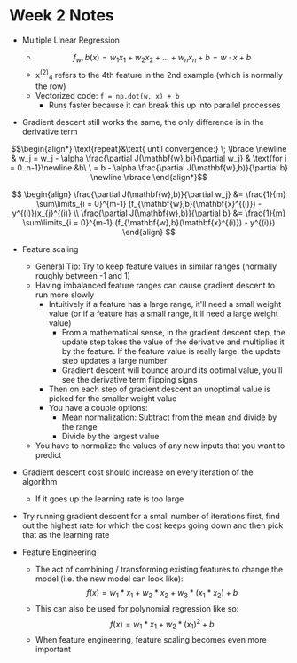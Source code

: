 # Week 2 Notes

- Multiple Linear Regression
    - $$f_w,b(x) = w_1x_1 + w_2x_2 + ... + w_nx_n + b = w \cdot x + b$$
    - x<sup>(2)</sup><sub>4</sub> refers to the 4th feature in the 2nd example (which is normally the row)
    - Vectorized code: `f = np.dot(w, x) + b`
        - Runs faster because it can break this up into parallel processes

- Gradient descent still works the same, the only difference is in the derivative term

$$\begin{align*} \text{repeat}&\text{ until convergence:} \; \lbrace \newline
& w_j = w_j -  \alpha \frac{\partial J(\mathbf{w},b)}{\partial w_j} & \text{for j = 0..n-1}\newline
&b\ \ = b -  \alpha \frac{\partial J(\mathbf{w},b)}{\partial b}  \newline \rbrace
\end{align*}$$

$$
\begin{align}
\frac{\partial J(\mathbf{w},b)}{\partial w_j}  &= \frac{1}{m} \sum\limits_{i = 0}^{m-1} (f_{\mathbf{w},b}(\mathbf{x}^{(i)}) - y^{(i)})x_{j}^{(i)}  \\
\frac{\partial J(\mathbf{w},b)}{\partial b}  &= \frac{1}{m} \sum\limits_{i = 0}^{m-1} (f_{\mathbf{w},b}(\mathbf{x}^{(i)}) - y^{(i)})
\end{align}
$$

- Feature scaling
    - General Tip: Try to keep feature values in similar ranges (normally roughly between -1 and 1)
    - Having imbalanced feature ranges can cause gradient descent to run more slowly
        - Intuitively if a feature has a large range, it'll need a small weight value (or if a feature has a small range, it'll need a large weight value)
            - From a mathematical sense, in the gradient descent step, the update step takes the value of the derivative and multiplies it by the feature. If the feature value is really large, the update step updates a large number
            - Gradient descent will bounce around its optimal value, you'll see the derivative term flipping signs
        - Then on each step of gradient descent an unoptimal value is picked for the smaller weight value
        - You have a couple options:
            - Mean normalization: Subtract from the mean and divide by the range
            - Divide by the largest value
    - You have to normalize the values of any new inputs that you want to predict

- Gradient descent cost should increase on every iteration of the algorithm
    - If it goes up the learning rate is too large
- Try running gradient descent for a small number of iterations first, find out the highest rate for which the cost keeps going down and then pick that as the learning rate

- Feature Engineering
    - The act of combining / transforming existing features to change the model (i.e. the new model can look like):
    $$f(x) = w_1 *x_1 + w_2*x_2 + w_3*(x_1 * x_2) + b$$
    - This can also be used for polynomial regression like so:
    $$f(x) = w_1 * x_1 + w_2*(x_1)^2 + b$$
    - When feature engineering, feature scaling becomes even more important
